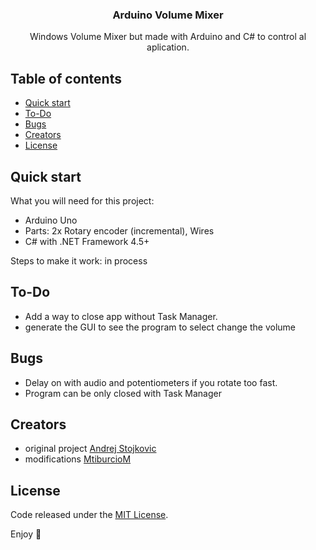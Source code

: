 <p align="center">


  <h3 align="center" color="blue">Arduino Volume Mixer</h3>

  <p align="center">
    Windows Volume Mixer but made with Arduino and C# to control al aplication.
  </p>
</p>


## Table of contents

- [Quick start](#quick-start)
- [To-Do](#to-do)
- [Bugs](#bugs)
- [Creators](#creators)
- [License](#license)


## Quick start

What you will need for this project:
- Arduino Uno
- Parts: 2x Rotary encoder (incremental), Wires
- C# with .NET Framework 4.5+

Steps to make it work:
in process


## To-Do

- Add a way to close app without Task Manager.
- generate the GUI to see the program to select change the volume


## Bugs

- Delay on with audio and potentiometers if you rotate too fast.
- Program can be only closed with Task Manager

## Creators

- original project [Andrej Stojkovic](https://github.com/AndrejStojkovic)
- modifications  [MtiburcioM](https://github.com/MtiburcioM)

## License

Code released under the [MIT License](LICENSE.md).

Enjoy :metal:
